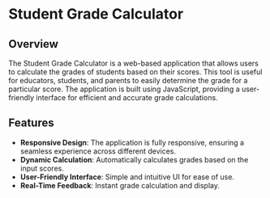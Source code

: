 # Student Grade Calculator
## Overview

The Student Grade Calculator is a web-based application that allows users to calculate the grades of students based on their scores. This tool is useful for educators, students, and parents to easily determine the grade for a particular score. The application is built using JavaScript, providing a user-friendly interface for efficient and accurate grade calculations.

## Features

- **Responsive Design**: The application is fully responsive, ensuring a seamless experience across different devices.
- **Dynamic Calculation**: Automatically calculates grades based on the input scores.
- **User-Friendly Interface**: Simple and intuitive UI for ease of use.
- **Real-Time Feedback**: Instant grade calculation and display.
